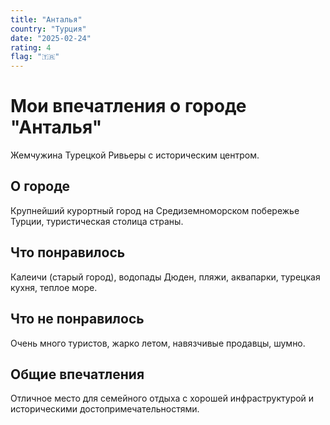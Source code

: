 ```yaml
---
title: "Анталья"
country: "Турция"
date: "2025-02-24"
rating: 4
flag: "🇹🇷"
---
```


# Мои впечатления о городе "Анталья"

Жемчужина Турецкой Ривьеры с историческим центром.

## О городе

Крупнейший курортный город на Средиземноморском побережье Турции, туристическая столица страны.

## Что понравилось

Калеичи (старый город), водопады Дюден, пляжи, аквапарки, турецкая кухня, теплое море.

## Что не понравилось

Очень много туристов, жарко летом, навязчивые продавцы, шумно.

## Общие впечатления

Отличное место для семейного отдыха с хорошей инфраструктурой и историческими достопримечательностями.
